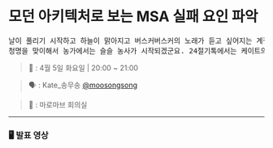 # 모던 아키텍처로 보는 MSA 실패 요인 파악

<pre>
날이 풀리기 시작하고 하늘이 맑아지고 버스커버스커의 노래가 듣고 싶어지는 계절이 오고 있습니다.
청명을 맞이해서 농가에서는 슬슬 농사가 시작되겠군요. 24절기톡에서는 케이트의 발표가 있을 예정입니다.
</pre>
</pre>

> 📆 : 4월 5일 화요일 | 20:00 ~ 21:00

> 🗣 : Kate\_송무송 [@moosongsong](https://github.com/moosongsong)

> 📍 : 마로마브 회의실

---

### 🖥 발표 영상
